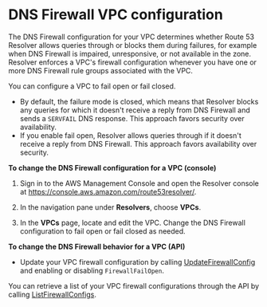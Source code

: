 # DNS Firewall VPC configuration<a name="resolver-dns-firewall-vpc-configuration"></a>

The DNS Firewall configuration for your VPC determines whether Route 53 Resolver allows queries through or blocks them during failures, for example when DNS Firewall is impaired, unresponsive, or not available in the zone\. Resolver enforces a VPC's firewall configuration whenever you have one or more DNS Firewall rule groups associated with the VPC\.

You can configure a VPC to fail open or fail closed\. 
+ By default, the failure mode is closed, which means that Resolver blocks any queries for which it doesn't receive a reply from DNS Firewall and sends a `SERVFAIL` DNS response\. This approach favors security over availability\. 
+ If you enable fail open, Resolver allows queries through if it doesn't receive a reply from DNS Firewall\. This approach favors availability over security\. 

**To change the DNS Firewall configuration for a VPC \(console\)**

1. Sign in to the AWS Management Console and open the Resolver console at [https://console\.aws\.amazon\.com/route53resolver/](https://console.aws.amazon.com/route53resolver/)\.

1. In the navigation pane under **Resolvers**, choose **VPCs**\. 

1. In the **VPCs** page, locate and edit the VPC\. Change the DNS Firewall configuration to fail open or fail closed as needed\. 

**To change the DNS Firewall behavior for a VPC \(API\)**
+ Update your VPC firewall configuration by calling [UpdateFirewallConfig](https://docs.aws.amazon.com/Route53/latest/APIReference/API_route53resolver_UpdateFirewallConfig.html) and enabling or disabling `FirewallFailOpen`\. 

You can retrieve a list of your VPC firewall configurations through the API by calling [ListFirewallConfigs](https://docs.aws.amazon.com/Route53/latest/APIReference/API_route53resolver_ListFirewallConfigs.html)\. 